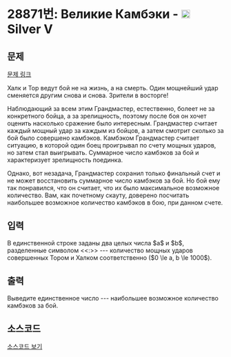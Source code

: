 # 28871번: Великие Камбэки - <img src="https://static.solved.ac/tier_small/6.svg" style="height:20px" /> Silver V

<!-- performance -->

<!-- 문제 제출 후 깃허브에 푸시를 했을 때 제출한 코드의 성능이 입력될 공간입니다.-->

<!-- end -->

## 문제

[문제 링크](https://boj.kr/28871)


<p>Халк и Тор ведут бой не на жизнь, а на смерть. Один мощнейший удар сменяется другим снова и снова. Зрители в восторге!</p>

<p>Наблюдающий за всем этим Грандмастер, естественно, болеет не за конкретного бойца, а за зрелищность, поэтому после боя он хочет оценить насколько сражение было интересным. Грандмастер считает каждый мощный удар за каждым из бойцов, а затем смотрит сколько за бой было совершено камбэков. Камбэком Грандмастер считает ситуацию, в которой один боец проигрывал по счету мощных ударов, но затем стал выигрывать. Суммарное число камбэков за бой и характеризует зрелищность поединка.</p>

<p>Однако, вот незадача, Грандмастер сохранил только финальный счет и не может восстановить суммарное число камбэков за бой. Но бой ему так понравился, что он считает, что их было максимальное возможное количество. Вам, как почетному скауту, доверено посчитать наибольшее возможное количество камбэков в бою, при данном счете.</p>



## 입력


<p>В единственной строке заданы два целых числа $a$ и $b$, разделенные символом &lt;&lt;:&gt;&gt; --- количество мощных ударов совершенных Тором и Халком соответственно ($0 \le a, b \le 1000$).</p>



## 출력


<p>Выведите единственное число --- наибольшее возможное количество камбэков за бой.</p>



## 소스코드

[소스코드 보기](Великие%20Камбэки.cpp)